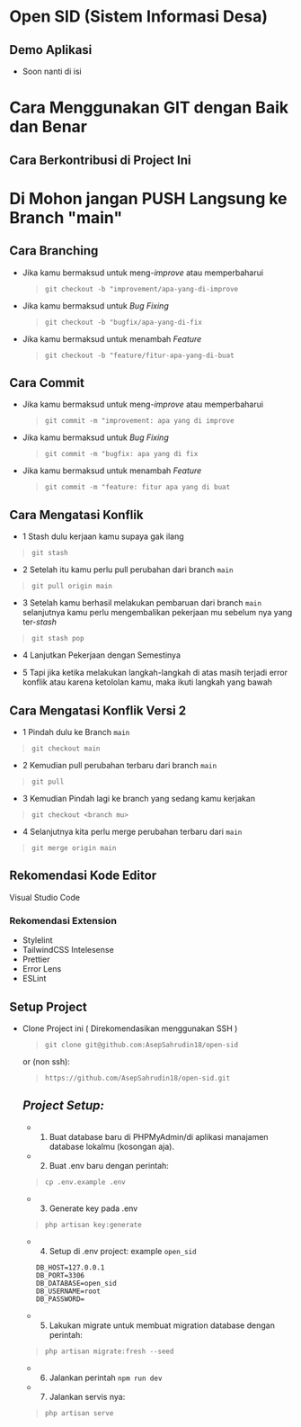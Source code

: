 # Open SID (Sistem Informasi Desa)

## Demo Aplikasi

- Soon nanti di isi

# Cara Menggunakan GIT dengan Baik dan Benar

## Cara Berkontribusi di Project Ini

# Di Mohon jangan PUSH Langsung ke Branch "main"

## Cara Branching

- Jika kamu bermaksud untuk meng-_improve_ atau memperbaharui

  > `git checkout -b "improvement/apa-yang-di-improve`

- Jika kamu bermaksud untuk _Bug Fixing_

  > `git checkout -b "bugfix/apa-yang-di-fix`

- Jika kamu bermaksud untuk menambah _Feature_

  > `git checkout -b "feature/fitur-apa-yang-di-buat`

## Cara Commit

- Jika kamu bermaksud untuk meng-_improve_ atau memperbaharui

  > `git commit -m "improvement: apa yang di improve`

- Jika kamu bermaksud untuk _Bug Fixing_

  > `git commit -m "bugfix: apa yang di fix`

- Jika kamu bermaksud untuk menambah _Feature_

  > `git commit -m "feature: fitur apa yang di buat`

## Cara Mengatasi Konflik

- 1 Stash dulu kerjaan kamu supaya gak ilang

> `git stash`

- 2 Setelah itu kamu perlu pull perubahan dari branch `main`

> `git pull origin main`

- 3 Setelah kamu berhasil melakukan pembaruan dari branch `main` selanjutnya kamu perlu mengembalikan pekerjaan mu sebelum nya yang ter-_stash_

> `git stash pop`

- 4 Lanjutkan Pekerjaan dengan Semestinya

- 5 Tapi jika ketika melakukan langkah-langkah di atas masih terjadi error konflik atau karena ketololan kamu, maka ikuti langkah yang bawah

## Cara Mengatasi Konflik Versi 2

- 1 Pindah dulu ke Branch `main`

> `git checkout main`

- 2 Kemudian pull perubahan terbaru dari branch `main`

> `git pull`

- 3 Kemudian Pindah lagi ke branch yang sedang kamu kerjakan

> `git checkout <branch mu>`

- 4 Selanjutnya kita perlu merge perubahan terbaru dari `main`

> `git merge origin main`

## Rekomendasi Kode Editor

Visual Studio Code

### Rekomendasi Extension

- Stylelint
- TailwindCSS Intelesense
- Prettier
- Error Lens
- ESLint

## Setup Project

- Clone Project ini ( Direkomendasikan menggunakan SSH )

  > `git clone git@github.com:AsepSahrudin18/open-sid`

  or (non ssh):

  > `https://github.com/AsepSahrudin18/open-sid.git`

  ***Project Setup:***
  ---------------------

  - 1. Buat database baru di PHPMyAdmin/di aplikasi manajamen database lokalmu (kosongan aja).
  - 2. Buat .env baru dengan perintah:
  > ```cp .env.example .env```

  - 3. Generate key pada .env

  > ```php artisan key:generate```
  
  - 4. Setup di .env project: example ```open_sid```

    ```
    DB_HOST=127.0.0.1
    DB_PORT=3306
    DB_DATABASE=open_sid
    DB_USERNAME=root
    DB_PASSWORD=
    ```

  - 5. Lakukan migrate untuk membuat migration database dengan perintah:

  > ```php artisan migrate:fresh --seed```

  - 6. Jalankan perintah ```npm run dev```

  - 7. Jalankan servis nya:

  > ```php artisan serve```
